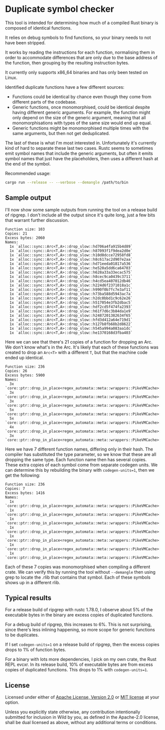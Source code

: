 # Duplicate symbol checker

This tool is intended for determining how much of a compiled Rust binary is composed of identical
functions.

It relies on debug symbols to find functions, so your binary needs to not have been stripped.

It works by reading the instructions for each function, normalising them in order to accommodate
differences that are only due to the base address of the function, then grouping by the resulting
instruction bytes.

It currently only supports x86_64 binaries and has only been tested on Linux.

Identified duplicate functions have a few different sources:

- Functions could be identical by chance even though they come from different parts of the codebase.
- Generic functions, once monomorphised, could be identical despite having different generic
  arguments. For example, the function might only depend on the size of the generic argument,
  meaning that all monomorphisations with types of the same size would end up equal.
- Generic functions might be monomorphised multiple times with the same arguments, but then not get
  deduplicated.

The last of these is what I'm most interested in. Unfortunately it's currently kind of hard to
separate these last two cases. Rustc seems to sometimes emit symbol names that include the generic
arguments, but often it emits symbol names that just have the placeholders, then uses a different
hash at the end of the symbol.

Recommended usage:

```sh
cargo run --release -- --verbose --demangle /path/to/bin
```

## Sample output

I'll now show some sample outputs from running the tool on a release build of ripgrep. I don't
include all the output since it's quite long, just a few bits that warrant further discussion.

```
Function size: 103
Copies: 21
Excess bytes: 2060
Names:
  1x `alloc::sync::Arc<T,A>::drop_slow::hd706a4fa915b4d89`
  1x `alloc::sync::Arc<T,A>::drop_slow::h87093f1f9dea2d0e`
  1x `alloc::sync::Arc<T,A>::drop_slow::h10d0dcce72958fd8`
  1x `alloc::sync::Arc<T,A>::drop_slow::h8c617ac2d907e2aa`
  1x `alloc::sync::Arc<T,A>::drop_slow::hd71eeda01817a536`
  1x `alloc::sync::Arc<T,A>::drop_slow::he520a5dd6ca64703`
  1x `alloc::sync::Arc<T,A>::drop_slow::h628a33a33ecac575`
  1x `alloc::sync::Arc<T,A>::drop_slow::h8cec9ca0439c3711`
  1x `alloc::sync::Arc<T,A>::drop_slow::h4cd5ea407012db46`
  1x `alloc::sync::Arc<T,A>::drop_slow::h224d6f2371018a1c`
  1x `alloc::sync::Arc<T,A>::drop_slow::h990f0b7fc7e3af11`
  1x `alloc::sync::Arc<T,A>::drop_slow::h73ba588d5943ac7a`
  1x `alloc::sync::Arc<T,A>::drop_slow::h2dc0bbd1c9c62e26`
  1x `alloc::sync::Arc<T,A>::drop_slow::h517054e3fb2dbac5`
  1x `alloc::sync::Arc<T,A>::drop_slow::hdf2cd5f474fa2393`
  1x `alloc::sync::Arc<T,A>::drop_slow::h61f7d6c3b84da1e9`
  1x `alloc::sync::Arc<T,A>::drop_slow::h2487201382634f65`
  1x `alloc::sync::Arc<T,A>::drop_slow::hfd3d412a64e719d1`
  1x `alloc::sync::Arc<T,A>::drop_slow::h127b8fb68b2d8622`
  1x `alloc::sync::Arc<T,A>::drop_slow::h545a994a083aa1dc`
  1x `alloc::sync::Arc<T,A>::drop_slow::he1370168d3fba403`
```

Here we can see that there's 21 copies of a function for dropping an Arc. We don't know what's in
the Arc. It's likely that each of these functions was created to drop an `Arc<T>` with a different
`T`, but that the machine code ended up identical.

```
Function size: 236
Copies: 26
Excess bytes: 5900
Names:
  3x `core::ptr::drop_in_place<regex_automata::meta::wrappers::PikeVMCache>::h0ede7a90cb4e4caf`
  3x `core::ptr::drop_in_place<regex_automata::meta::wrappers::PikeVMCache>::h3dc26697a761e8f9`
  3x `core::ptr::drop_in_place<regex_automata::meta::wrappers::PikeVMCache>::h3801b4f9aaad7fc2`
  5x `core::ptr::drop_in_place<regex_automata::meta::wrappers::PikeVMCache>::h9eb8ddad156565f6`
  5x `core::ptr::drop_in_place<regex_automata::meta::wrappers::PikeVMCache>::hc517e495ab2a88a4`
  4x `core::ptr::drop_in_place<regex_automata::meta::wrappers::PikeVMCache>::hde4f9e64fcdf6bea`
  3x `core::ptr::drop_in_place<regex_automata::meta::wrappers::PikeVMCache>::hd22a22559e751911`
```

Here we have 7 different function names, differing only in their hash. The compiler has substituted
the type parameter, so we know that these are all dropping the same type. Each function name then
has several copies. These extra copies of each symbol come from separate codegen units. We can
determine this by rebuilding the binary with `codegen-units=1`, then we get the following:

```
Function size: 236
Copies: 7
Excess bytes: 1416
Names:
  1x `core::ptr::drop_in_place<regex_automata::meta::wrappers::PikeVMCache>::h92c782dcb35669b7`
  1x `core::ptr::drop_in_place<regex_automata::meta::wrappers::PikeVMCache>::h67d0912fdfd31563`
  1x `core::ptr::drop_in_place<regex_automata::meta::wrappers::PikeVMCache>::h11e9189330999400`
  1x `core::ptr::drop_in_place<regex_automata::meta::wrappers::PikeVMCache>::h3242a4cd1700d56b`
  1x `core::ptr::drop_in_place<regex_automata::meta::wrappers::PikeVMCache>::h17293025138ff46d`
  1x `core::ptr::drop_in_place<regex_automata::meta::wrappers::PikeVMCache>::h085ce04cd90a2c3f`
  1x `core::ptr::drop_in_place<regex_automata::meta::wrappers::PikeVMCache>::h419132e2cb015325`
```

Each of these 7 copies was monomorphised when compiling a different crate. We can verify this by
running the tool without `--demangle` then using grep to locate the .rlib that contains that symbol.
Each of these symbols shows up in a different rlib.

## Typical results

For a release build of ripgrep with rustc 1.78.0, I observe about 5% of the executable bytes in the
binary are excess copies of duplicated functions.

For a debug build of ripgrep, this increases to 6%. This is not surprising, since there's less
inlining happening, so more scope for generic functions to be duplicates.

If I set `codegen-units=1` on a release build of ripgrep, then the excess copies drops to 1% of
function bytes.

For a binary with lots more dependencies, I pick on my own crate, the Rust REPL evcxr. In its
release build, 10% of executable bytes are from excess copies of duplicated functions. This drops to
1% with `codegen-units=1`.

## License

Licensed under either of [Apache License, Version 2.0](LICENSE-APACHE) or [MIT license](LICENSE-MIT)
at your option.

Unless you explicitly state otherwise, any contribution intentionally submitted for inclusion in
Wild by you, as defined in the Apache-2.0 license, shall be dual licensed as above, without any
additional terms or conditions.

